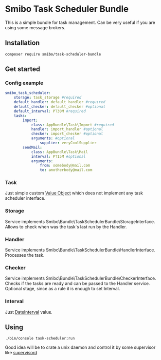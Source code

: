 # Smibo Task Scheduler Bundle

This is a simple bundle for task management. Can be very useful if you are using some message brokers. 

## Installation

```
composer require smibo/task-scheduler-bundle 
```

## Get started  

### Config example

```yaml
smibo_task_scheduler:
    storage: task_storage #required
    default_handler: default_handler #required
    default_checker: default_checker #optional
    default_interval: PT30M #required
    tasks:
        import:
            class: AppBundle\Task\Import #required
            handler: import_handler #optional
            checker: import_checker #optional
            arguments: #optional
                supplier: veryCoolSupplier
        sendMail:
            class: AppBundle\Task\Mail
            interval: PT15M #optional
            arguments:
                from: somebody@mail.com
                to: anotherbody@mail.com
```
### Task
Just simple custom [Value Object](https://en.wikipedia.org/wiki/Value_object) which does not implement any task scheduler interface. 

### Storage
Service implements Smibo\Bundle\TaskSchedulerBundle\StorageInterface. 
Allows to check when was the task's last run by the Handler.

### Handler
Service implements Smibo\Bundle\TaskSchedulerBundle\HandlerInterface. 
Processes the task.

### Checker
Service implements Smibo\Bundle\TaskSchedulerBundle\CheckerInterface. 
 Checks if the tasks are ready and can be passed to the Handler service. Optional stage, since as a rule it is enough to set Interval.

### Interval
Just [DateInterval](http://php.net/manual/ru/class.dateinterval.php) value.


## Using
```
./bin/console task-scheduler:run
```
Good idea will be to crate a unix daemon and control it by some supervisor like [supervisord](http://supervisord.org)  